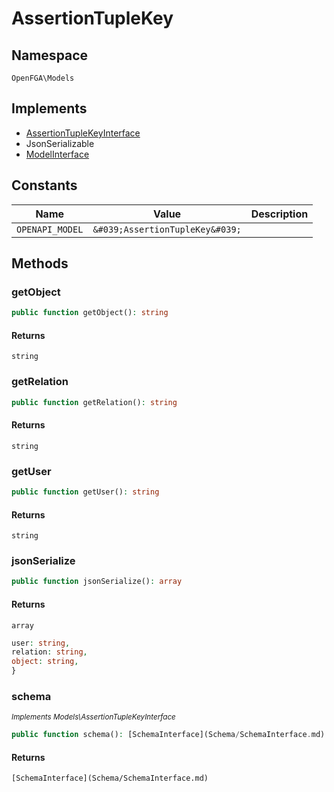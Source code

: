 # AssertionTupleKey


## Namespace
`OpenFGA\Models`

## Implements
* [AssertionTupleKeyInterface](Models/AssertionTupleKeyInterface.md)
* JsonSerializable
* [ModelInterface](Models/ModelInterface.md)

## Constants
| Name | Value | Description |
|------|-------|-------------|
| `OPENAPI_MODEL` | `&#039;AssertionTupleKey&#039;` |  |


## Methods
### getObject


```php
public function getObject(): string
```



#### Returns
`string`

### getRelation


```php
public function getRelation(): string
```



#### Returns
`string`

### getUser


```php
public function getUser(): string
```



#### Returns
`string`

### jsonSerialize


```php
public function jsonSerialize(): array
```



#### Returns
`array`
```php
user: string,
relation: string,
object: string,
}
```

### schema

*<small>Implements Models\AssertionTupleKeyInterface</small>*  

```php
public function schema(): [SchemaInterface](Schema/SchemaInterface.md)
```



#### Returns
`[SchemaInterface](Schema/SchemaInterface.md)`

